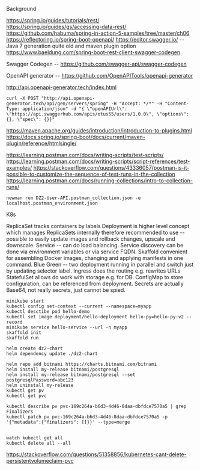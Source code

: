 

Background

https://spring.io/guides/tutorials/rest/
https://spring.io/guides/gs/accessing-data-rest/
https://github.com/habuma/spring-in-action-5-samples/tree/master/ch06
https://reflectoring.io/spring-boot-openapi/
https://editor.swagger.io/ -- Java 7 generation quite old
and maven plugin option
https://www.baeldung.com/spring-boot-rest-client-swagger-codegen

Swagger Codegen -- https://github.com/swagger-api/swagger-codegen

OpenAPI generator -- https://github.com/OpenAPITools/openapi-generator

http://api.openapi-generator.tech/index.html

```
curl -X POST "http://api.openapi-generator.tech/api/gen/servers/spring" -H "Accept: */*" -H "Content-Type: application/json" -d "{ \"openAPIUrl\": \"https://api.swaggerhub.com/apis/otus55/users/1.0.0\", \"options\": {}, \"spec\": {}}"
```

https://maven.apache.org/guides/introduction/introduction-to-plugins.html
https://docs.spring.io/spring-boot/docs/current/maven-plugin/reference/htmlsingle/

https://learning.postman.com/docs/writing-scripts/test-scripts/
https://learning.postman.com/docs/writing-scripts/script-references/test-examples/
https://stackoverflow.com/questions/43336057/postman-is-it-possible-to-customize-the-sequence-of-test-runs-in-the-collection
https://learning.postman.com/docs/running-collections/intro-to-collection-runs/

```
newman run DZ2-User-API.postman_collection.json -e localhost.postman_environment.json
```

K8s

ReplicaSet tracks containers by labels
Deployment is higher level concept which manages ReplicaSets internally therefore recommended to use -- possible to easily update images and rollback changes, upscale and downscale.
Service -- can do load balancing.
Service discovery can be done via environment variables or via service FQDN.
Skaffold convenient for assembling Docker images, changing and applying manifests in one command.
Blue Green -- two deployment running in parallel and switch just by updating selector label.
Ingress does the routing e.g. rewrites URLs
StatefulSet allows do work with storage e.g. for DB.
ConfigMap to store configuration, can be referenced from deployment.
Secrets are actually Base64, not really secrets, just cannot be spied.
 

```
minikube start
kubectl config set-context --current --namespace=myapp
kubectl desctibe pod hello-demo
kubectl set image deployment/hello-deployment hello-py=hello-py:v2 --record
minikube service hello-service --url -n myapp
skaffold init
skaffold run

helm create dz2-chart
helm dependency update ./dz2-chart

helm repo add bitnami https://charts.bitnami.com/bitnami
helm install my-release bitnami/postgresql
helm install my-release bitnami/postgresql --set postgresqlPassword=abc123
helm uninstall my-release
kubectl get pv
kubectl get pvc

kubectl describe pv pvc-169c264a-b6d3-4d46-8daa-dbfdce7570a5 | grep Finalizers
kubectl patch pv pvc-169c264a-b6d3-4d46-8daa-dbfdce7570a5 -p '{"metadata":{"finalizers": []}}' --type=merge


watch kubectl get all
kubectl delete all --all
```

https://stackoverflow.com/questions/51358856/kubernetes-cant-delete-persistentvolumeclaim-pvc